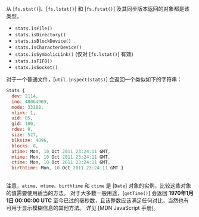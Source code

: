 <!-- YAML
added: v0.1.21
-->

从 [`fs.stat()`]、[`fs.lstat()`] 和 [`fs.fstat()`] 及其同步版本返回的对象都是该类型。

 - `stats.isFile()`
 - `stats.isDirectory()`
 - `stats.isBlockDevice()`
 - `stats.isCharacterDevice()`
 - `stats.isSymbolicLink()` (仅对 [`fs.lstat()`] 有效)
 - `stats.isFIFO()`
 - `stats.isSocket()`

对于一个普通文件，[`util.inspect(stats)`] 会返回一个类似如下的字符串：

```js
Stats {
  dev: 2114,
  ino: 48064969,
  mode: 33188,
  nlink: 1,
  uid: 85,
  gid: 100,
  rdev: 0,
  size: 527,
  blksize: 4096,
  blocks: 8,
  atime: Mon, 10 Oct 2011 23:24:11 GMT,
  mtime: Mon, 10 Oct 2011 23:24:11 GMT,
  ctime: Mon, 10 Oct 2011 23:24:11 GMT,
  birthtime: Mon, 10 Oct 2011 23:24:11 GMT }
  
```

注意，`atime`、`mtime`、`birthtime` 和 `ctime` 是 [`Date`] 对象的实例，比较这些对象的值需要使用适当的方法。
对于大多数一般用途，[`getTime()`] 会返回 **1970年1月1日 00:00:00 UTC** 至今已过的毫秒数，且该整数应该满足任何对比，当然也有可用于显示模糊信息的其他方法。
详见 [MDN JavaScript 手册]。

